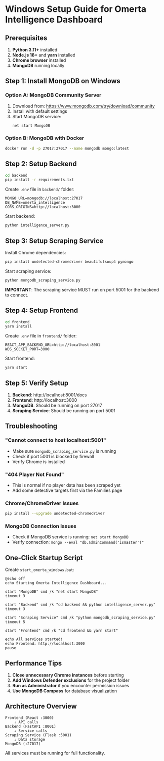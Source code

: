 # Windows Setup Guide for Omerta Intelligence Dashboard

## Prerequisites

1. **Python 3.11+** installed
2. **Node.js 18+** and **yarn** installed
3. **Chrome browser** installed
4. **MongoDB** running locally

## Step 1: Install MongoDB on Windows

### Option A: MongoDB Community Server
1. Download from: https://www.mongodb.com/try/download/community
2. Install with default settings
3. Start MongoDB service:
   ```bash
   net start MongoDB
   ```

### Option B: MongoDB with Docker
```bash
docker run -d -p 27017:27017 --name mongodb mongo:latest
```

## Step 2: Setup Backend

```bash
cd backend
pip install -r requirements.txt
```

Create `.env` file in `backend/` folder:
```env
MONGO_URL=mongodb://localhost:27017
DB_NAME=omerta_intelligence
CORS_ORIGINS=http://localhost:3000
```

Start backend:
```bash
python intelligence_server.py
```

## Step 3: Setup Scraping Service

Install Chrome dependencies:
```bash
pip install undetected-chromedriver beautifulsoup4 pymongo
```

Start scraping service:
```bash
python mongodb_scraping_service.py
```

**IMPORTANT**: The scraping service MUST run on port 5001 for the backend to connect.

## Step 4: Setup Frontend

```bash
cd frontend
yarn install
```

Create `.env` file in `frontend/` folder:
```env
REACT_APP_BACKEND_URL=http://localhost:8001
WDS_SOCKET_PORT=3000
```

Start frontend:
```bash
yarn start
```

## Step 5: Verify Setup

1. **Backend**: http://localhost:8001/docs
2. **Frontend**: http://localhost:3000  
3. **MongoDB**: Should be running on port 27017
4. **Scraping Service**: Should be running on port 5001

## Troubleshooting

### "Cannot connect to host localhost:5001"
- Make sure `mongodb_scraping_service.py` is running
- Check if port 5001 is blocked by firewall
- Verify Chrome is installed

### "404 Player Not Found"
- This is normal if no player data has been scraped yet
- Add some detective targets first via the Families page

### Chrome/ChromeDriver Issues
```bash
pip install --upgrade undetected-chromedriver
```

### MongoDB Connection Issues
- Check if MongoDB service is running: `net start MongoDB`
- Verify connection: `mongo --eval "db.adminCommand('ismaster')"`

## One-Click Startup Script

Create `start_omerta_windows.bat`:
```batch
@echo off
echo Starting Omerta Intelligence Dashboard...

start "MongoDB" cmd /k "net start MongoDB"
timeout 3

start "Backend" cmd /k "cd backend && python intelligence_server.py"
timeout 3

start "Scraping Service" cmd /k "python mongodb_scraping_service.py"  
timeout 5

start "Frontend" cmd /k "cd frontend && yarn start"

echo All services started!
echo Frontend: http://localhost:3000
pause
```

## Performance Tips

1. **Close unnecessary Chrome instances** before starting
2. **Add Windows Defender exclusions** for the project folder
3. **Run as Administrator** if you encounter permission issues
4. **Use MongoDB Compass** for database visualization

## Architecture Overview

```
Frontend (React :3000) 
    ↓ API calls
Backend (FastAPI :8001)
    ↓ Service calls  
Scraping Service (Flask :5001)
    ↓ Data storage
MongoDB (:27017)
```

All services must be running for full functionality.